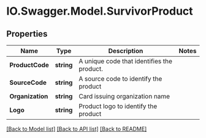 # IO.Swagger.Model.SurvivorProduct
## Properties

Name | Type | Description | Notes
------------ | ------------- | ------------- | -------------
**ProductCode** | **string** | A unique code that identifies the product. | 
**SourceCode** | **string** | A source code to identify the product | 
**Organization** | **string** | Card issuing organization name | 
**Logo** | **string** | Product logo to identify the product | 

[[Back to Model list]](../README.md#documentation-for-models) [[Back to API list]](../README.md#documentation-for-api-endpoints) [[Back to README]](../README.md)

